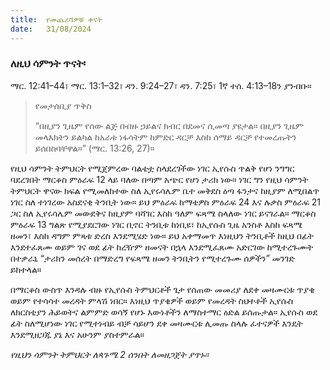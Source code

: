 ```yaml
---
title:  የመጨረሻዎቹ ቀናት
date:   31/08/2024
---
```


### ለዚህ ሳምንት ጥናት፡
ማር. 12:41–44፣ ማር. 13:1–32፣ ዳን. 9:24–27፣ ዳን. 7:25፣ 1ኛ ተሰ. 4:13–18ን ያንብቡ።

> <p>የመታሰቢያ ጥቅስ</p>
> “በዚያን ጊዜም የሰው ልጅ በብዙ ኃይልና ክብር በደመና ሲመጣ ያዩታል። በዚያን ጊዜም መላእክትን ይልካል ከአራቱ ነፋሳትም ከምድር ዳርቻ እስከ ሰማይ ዳርቻ የተመረጡትን ይሰበስባቸዋል።” (ማር. 13:26, 27)።

የዚህ ሳምንት ትምህርት የሚጀምረው ባልቴቷ ስላደረገችው ነገር ኢየሱስ ጥልቅ የሆነ ንግግር ባደረገበት ማርቆስ ምዕራፍ 12 ላይ ባለው በጣም አጭር የሆነ ታሪክ ነው። ነገር ግን የዚህ ሳምንት ትምህርት ዋናው ክፍል የሚመለከተው ስለ ኢየሩሳሌም ቤተ መቅደስ ዕጣ ፋንታና ከዚያም ለሚበልጥ ነገር ስለ ተነገረው አስደናቂ ትንቢት ነው። ይህ ምዕራፍ ከማቴዎስ ምዕራፍ 24 እና ሉቃስ ምዕራፍ 21 ጋር ስለ ኢየሩሳሌም መውደቅና ከዚያም ባሻገር እስከ ዓለም ፍጻሜ ስላለው ነገር ይናገራል። ማርቆስ ምዕራፍ 13 ግልጽ የሚያደርገው ነገር ቢኖር ትንቢቱ ከነቢዩ፣ ከኢየሱስ ጊዜ አንስቶ እስከ ፍጻሜ ዘመን፣ እስከ ዳግም ምጻቱ ድረስ እንደሚሄድ ነው። ይህ አቀማመጥ እነዚህን ትንቢቶች ከዚህ በፊት እንደተፈጸሙ ወይም ገና ወደ ፊት ከረዥም ዘመናት በኋላ እንደሚፈጸሙ አድርገው ከሚተረጉሙት በተቃራኒ “ታሪክን መሰረት በማድረግ የፍጻሜ ዘመን ትንቢትን የሚተረጉሙ ሰዎችን” መንገድ ይከተላል።

በማርቆስ ውስጥ እንዳሉ ብዙ የኢየሱስ ትምህርቶች ጌታ የሰጠው መመሪያ ለደቀ መዛሙርቱ ጥያቄ ወይም የተሳሳተ መረዳት ምላሽ ነበር። እነዚህ ጥያቄዎች ወይም የመረዳት ስህተቶች ኢየሱስ ለክርስቲያን ሕይወትና ልምምድ ወሳኝ የሆኑ እውነቶችን ለማስተማር ዕድል ይሰጡታል። ኢየሱስ ወደ ፊት ስለሚሆነው ነገር የሚተነብይ ብቻ ሳይሆን ደቀ መዛሙርቱ ሊመጡ ስላሉ ፈተናዎች እንዴት እንደሚዘጋጁ ያኔ እና አሁንም ያስተምራል። 

_የዚህን ሳምንት ትምህርት ለጳጉሜ 2 ሰንበት ለመዘጋጀት ያጥኑ።_